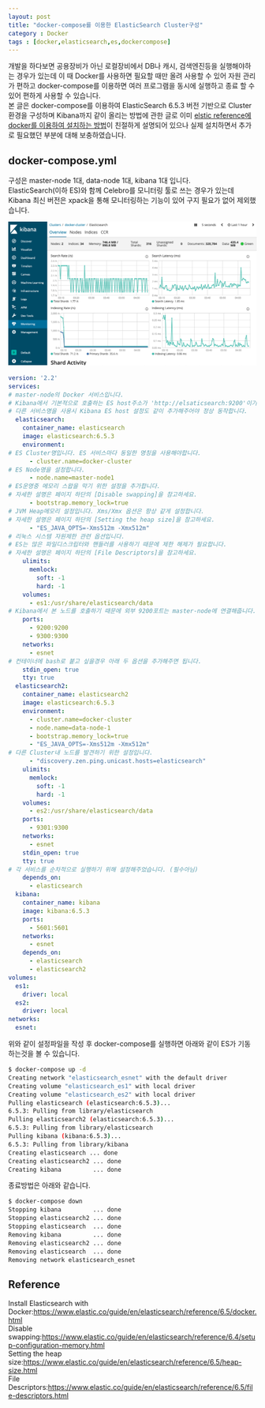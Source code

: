 ```yaml
---
layout: post
title: "docker-compose를 이용한 ElasticSearch Cluster구성"
category : Docker
tags : [docker,elasticsearch,es,dockercompose]
---
```

개발을 하다보면 공용장비가 아닌 로컬장비에서 DB나 캐시, 검색엔진등을 실행해야하는 경우가 있는데 이 때 Docker를 사용하면 필요할 때만 올려 사용할 수 있어 자원 관리가 편하고 docker-compose를 이용하면 여러 프로그램을 동시에 실행하고 종료 할 수 있어 편하게 사용할 수 있습니다.   
본 글은 docker-compose를 이용하여 ElasticSearch 6.5.3 버전 기반으로 Cluster 환경을 구성하며 Kibana까지 같이 올리는 방법에 관한 글로 이미 [elstic reference에 docker를 이용하여 설치하는 방법](https://www.elastic.co/guide/en/elasticsearch/reference/6.5/docker.html)이 친절하게 설명되어 있으나 실제 설치하면서 추가로 필요했던 부분에 대해 보충하였습니다.    

docker-compose.yml
----
구성은 master-node 1대, data-node 1대, kibana 1대 입니다.    
ElasticSearch(이하 ES)와 함께 Celebro를 모니터링 툴로 쓰는 경우가 있는데 Kibana 최신 버전은 xpack을 통해 모니터링하는 기능이 있어 구지 필요가 없어 제외했습니다.    

![kibana-Monitoring](/assets/img/docker/docker-compose-elasticsearch-cluster/1.png)     

```yaml
version: '2.2'
services:
# master-node의 Docker 서비스입니다.
# Kibana에서 기본적으로 호출하는 ES host주소가 'http://elsaticsearch:9200'이기 때문에 서비스명은 elasticsearch로 쓰시는게 편합니다. 
# 다른 서비스명을 사용시 Kibana ES host 설정도 같이 추가해주어야 정상 동작합니다.
  elasticsearch:
    container_name: elasticsearch
    image: elasticsearch:6.5.3
    environment:
# ES Cluster명입니다. ES 서비스마다 동일한 명칭을 사용해야합니다.    
      - cluster.name=docker-cluster
# ES Node명을 설정합니다.
      - node.name=master-node1
# ES운영중 메모리 스왑을 막기 위한 설정을 추가합니다.
# 자세한 설명은 페이지 하단의 [Disable swapping]을 참고하세요.
      - bootstrap.memory_lock=true
# JVM Heap메모리 설정입니다. Xms/Xmx 옵션은 항상 같게 설정합니다.  
# 자세한 설명은 페이지 하단의 [Setting the heap size]을 참고하세요.
      - "ES_JAVA_OPTS=-Xms512m -Xmx512m"
# 리눅스 시스템 자원제한 관련 옵션입니다.
# ES는 많은 파일디스크립터와 핸들러를 사용하기 때문에 제한 해제가 필요합니다.
# 자세한 설명은 페이지 하단의 [File Descriptors]을 참고하세요.
    ulimits:
      memlock:
        soft: -1
        hard: -1
    volumes:
      - es1:/usr/share/elasticsearch/data
# Kibana에서 본 노드를 호출하기 때문에 외부 9200포트는 master-node에 연결해줍니다.
    ports:
      - 9200:9200
      - 9300:9300
    networks:
      - esnet
# 컨테이너에 bash로 붙고 싶을경우 아래 두 옵션을 추가해주면 됩니다.
    stdin_open: true
    tty: true
  elasticsearch2:
    container_name: elasticsearch2
    image: elasticsearch:6.5.3
    environment:
      - cluster.name=docker-cluster
      - node.name=data-node-1
      - bootstrap.memory_lock=true
      - "ES_JAVA_OPTS=-Xms512m -Xmx512m"
# 다른 Cluster내 노드를 발견하기 위한 설정입니다.
      - "discovery.zen.ping.unicast.hosts=elasticsearch"
    ulimits:
      memlock:
        soft: -1
        hard: -1
    volumes:
      - es2:/usr/share/elasticsearch/data
    ports:
      - 9301:9300
    networks:
      - esnet
    stdin_open: true
    tty: true
# 각 서비스를 순차적으로 실행하기 위해 설정해주었습니다. (필수아님) 
    depends_on:
      - elasticsearch
  kibana:
    container_name: kibana
    image: kibana:6.5.3
    ports:
      - 5601:5601
    networks:
      - esnet
    depends_on:
      - elasticsearch
      - elasticsearch2
volumes:
  es1:
    driver: local
  es2:
    driver: local
networks:
  esnet:
```
 
위와 같이 설정파일을 작성 후 docker-compose를 실행하면 아래와 같이 ES가 기동하는것을 볼 수 있습니다.    

```bash
$ docker-compose up -d
Creating network "elasticsearch_esnet" with the default driver
Creating volume "elasticsearch_es1" with local driver
Creating volume "elasticsearch_es2" with local driver
Pulling elasticsearch (elasticsearch:6.5.3)...
6.5.3: Pulling from library/elasticsearch
Pulling elasticsearch2 (elasticsearch:6.5.3)...
6.5.3: Pulling from library/elasticsearch
Pulling kibana (kibana:6.5.3)...
6.5.3: Pulling from library/kibana
Creating elasticsearch ... done
Creating elasticsearch2 ... done
Creating kibana         ... done
```

종료방법은 아래와 같습니다.    

```bash
$ docker-compose down
Stopping kibana         ... done
Stopping elasticsearch2 ... done
Stopping elasticsearch  ... done
Removing kibana         ... done
Removing elasticsearch2 ... done
Removing elasticsearch  ... done
Removing network elasticsearch_esnet
```

Reference
----
Install Elasticsearch with Docker:<https://www.elastic.co/guide/en/elasticsearch/reference/6.5/docker.html>    
Disable swapping:<https://www.elastic.co/guide/en/elasticsearch/reference/6.4/setup-configuration-memory.html>     
Setting the heap size:<https://www.elastic.co/guide/en/elasticsearch/reference/6.5/heap-size.html>     
File Descriptors:<https://www.elastic.co/guide/en/elasticsearch/reference/6.5/file-descriptors.html>     

